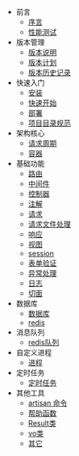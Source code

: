 * 前言
    * [序言](heros-worker-framework/quick-index.md)
    * [性能测试](heros-worker-framework/benchmark.md)
* 版本管理
    * [版本说明](heros-worker-framework/version-desc.md)
    * [版本计划](heros-worker-framework/version-plan.md)
    * [版本历史记录](heros-worker-framework/version-history.md)
* 快速入门
    * [安装](heros-worker-framework/quick-install.md)
    * [快速开始](heros-worker-framework/quick-start.md)
    * [部署](heros-worker-framework/quick-deploy.md)
    * [项目目录规范](heros-worker-framework/quick-directory.md)
* 架构核心
    * [请求周期](heros-worker-framework/core-request-cycle.md)
    * [容器](heros-worker-framework/core-container.md)
* 基础功能
    * [路由](heros-worker-framework/base-route.md)
    * [中间件](heros-worker-framework/base-middleware.md)
    * [控制器](heros-worker-framework/base-controller.md)
    * [注解](heros-worker-framework/base-annotations.md)
    * [请求](heros-worker-framework/base-request.md)
    * [请求文件处理](heros-worker-framework/base-request-file.md)
    * [响应](heros-worker-framework/base-response.md)
    * [视图](heros-worker-framework/base-view.md)
    * [session](heros-worker-framework/base-session.md)
    * [表单验证](heros-worker-framework/base-validate.md)
    * [异常处理](heros-worker-framework/base-exception.md)
    * [日志](heros-worker-framework/base-log.md)
    * [切面](heros-worker-framework/base-aop.md)
* 数据库
    * [数据库](heros-worker-framework/database.md)
    * [redis](heros-worker-framework/database-redis.md)
* 消息队列
    * [redis队列](heros-worker-framework/queue-redis.md)
* 自定义进程
    * [进程](heros-worker-framework/process-self.md)
* 定时任务
    * [定时任务](heros-worker-framework/cron-task.md)
* 其他工具
    * [artisan 命令](heros-worker-framework/command.md)
    * [帮助函数](heros-worker-framework/utils-help-functions.md)
    * [Result类](heros-worker-framework/utils-result.md)
    * [vo类](heros-worker-framework/utils-vo.md)
    * [其它](heros-worker-framework/other.md)